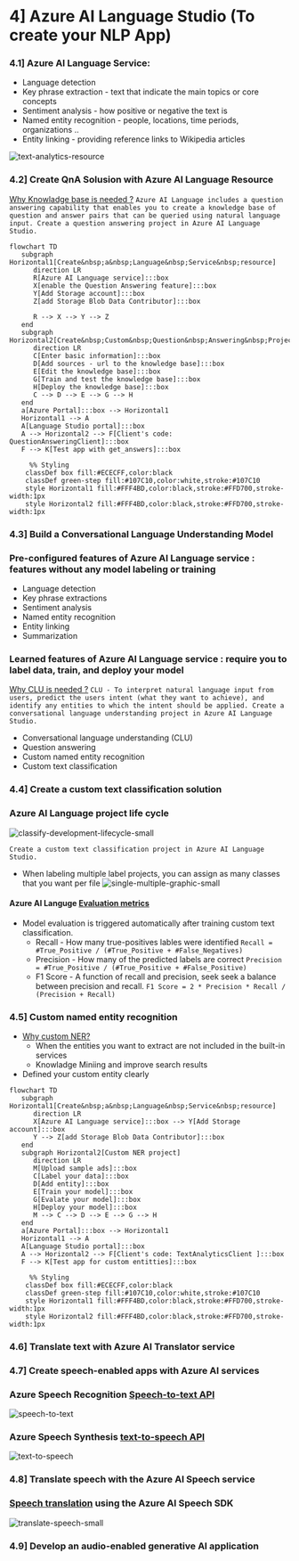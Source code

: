 
# 4] Azure AI Language Studio (To create your NLP App)
### 4.1] Azure AI Language Service:
   * Language detection
   * Key phrase extraction - text that indicate the main topics or core concepts
   * Sentiment analysis - how positive or negative the text is
   * Named entity recognition - people, locations, time periods, organizations ..
   * Entity linking - providing reference links to Wikipedia articles

![text-analytics-resource](./images/text-analytics-resource.png)

### 4.2] Create QnA Solusion with Azure AI Language Resource

   [Why Knowladge base is needed ?](https://microsoftlearning.github.io/mslearn-ai-language/Instructions/Exercises/02-qna.html)
         ```
         Azure AI Language includes a question answering capability that enables you to create a knowledge base of question and answer pairs that can be queried using natural language input.
         Create a question answering project in Azure AI Language Studio.
         ```
```mermaid
flowchart TD
   subgraph Horizontal1[Create&nbsp;a&nbsp;Language&nbsp;Service&nbsp;resource]
      direction LR
      R[Azure AI Language service]:::box
      X[enable the Question Answering feature]:::box 
      Y[Add Storage account]:::box
      Z[add Storage Blob Data Contributor]:::box
      
      R --> X --> Y --> Z
   end
   subgraph Horizontal2[Create&nbsp;Custom&nbsp;Question&nbsp;Answering&nbsp;Project]
      direction LR
      C[Enter basic information]:::box
      D[Add sources - url to the knowledge base]:::box
      E[Edit the knowledge base]:::box
      G[Train and test the knowledge base]:::box
      H[Deploy the knowledge base]:::box
      C --> D --> E --> G --> H
   end
   a[Azure Portal]:::box --> Horizontal1
   Horizontal1 --> A
   A[Language Studio portal]:::box
   A --> Horizontal2 --> F[Client's code: QuestionAnsweringClient]:::box
   F --> K[Test app with get_answers]:::box

     %% Styling
    classDef box fill:#ECECFF,color:black
    classDef green-step fill:#107C10,color:white,stroke:#107C10
    style Horizontal1 fill:#FFF4BD,color:black,stroke:#FFD700,stroke-width:1px
    style Horizontal2 fill:#FFF4BD,color:black,stroke:#FFD700,stroke-width:1px
```
### 4.3] Build a Conversational Language Understanding Model
### Pre-configured features of Azure AI Language service :  features without any model labeling or training
   * Language detection
   * Key phrase extractions
   * Sentiment analysis 
   * Named entity recognition
   * Entity linking
   * Summarization
### Learned features of Azure AI Language service :  require you to label data, train, and deploy your model
   [Why CLU is needed ?](https://microsoftlearning.github.io/mslearn-ai-language/Instructions/Exercises/03-language-understanding.html)
      ```
      CLU - To interpret natural language input from users, predict the users intent (what they want to achieve), and identify any entities to which the intent should be applied.
      Create a conversational language understanding project in Azure AI Language Studio.
      ```
   * Conversational language understanding (CLU)
   * Question answering
   * Custom named entity recognition
   * Custom text classification
### 4.4] Create a custom text classification solution
### Azure AI Language project life cycle
   ![classify-development-lifecycle-small](./images/classify-development-lifecycle-small.png)
   ```
   Create a custom text classification project in Azure AI Language Studio.
   ```
   * When labeling multiple label projects, you can assign as many classes that you want per file
   ![single-multiple-graphic-small](./images/single-multiple-graphic-small.png)

#### Azure AI Languge [Evaluation metrics](https://learn.microsoft.com/en-us/azure/ai-services/language-service/custom-text-classification/concepts/evaluation-metrics?azure-portal=true)
   * Model evaluation is triggered automatically after training  custom text classification.
      * Recall - How many true-positives lables were identified
      `Recall = #True_Positive / (#True_Positive + #False_Negatives)`
      * Precision - How many of the predicted labels are correct
      `Precision = #True_Positive / (#True_Positive + #False_Positive)`
      * F1 Score - A function of recall and precision, seek seek a balance between precision and recall.
      `F1 Score = 2 * Precision * Recall / (Precision + Recall)`
### 4.5] Custom named entity recognition

   - [Why custom NER?](https://microsoftlearning.github.io/mslearn-ai-language/Instructions/Exercises/05-extract-custom-entities.html) 
     -  When the entities you want to extract are not included in the built-in services
     - Knowladge Miniing and improve search results
   - Defined your custom entity clearly


```mermaid
flowchart TD
   subgraph Horizontal1[Create&nbsp;a&nbsp;Language&nbsp;Service&nbsp;resource]
      direction LR
      X[Azure AI Language service]:::box --> Y[Add Storage account]:::box
      Y --> Z[add Storage Blob Data Contributor]:::box
   end
   subgraph Horizontal2[Custom NER project]
      direction LR
      M[Upload sample ads]:::box
      C[Label your data]:::box
      D[Add entity]:::box
      E[Train your model]:::box
      G[Evalate your model]:::box
      H[Deploy your model]:::box
      M --> C --> D --> E --> G --> H
   end
   a[Azure Portal]:::box --> Horizontal1
   Horizontal1 --> A
   A[Language Studio portal]:::box
   A --> Horizontal2 --> F[Client's code: TextAnalyticsClient ]:::box
   F --> K[Test app for custom entitties]:::box

     %% Styling
    classDef box fill:#ECECFF,color:black
    classDef green-step fill:#107C10,color:white,stroke:#107C10
    style Horizontal1 fill:#FFF4BD,color:black,stroke:#FFD700,stroke-width:1px
    style Horizontal2 fill:#FFF4BD,color:black,stroke:#FFD700,stroke-width:1px
```


### 4.6] Translate text with Azure AI Translator service

### 4.7] Create speech-enabled apps with Azure AI services

### Azure Speech Recognition [Speech-to-text API](https://learn.microsoft.com/en-us/training/modules/create-speech-enabled-apps/3-speech-to-text)
![speech-to-text](./images/speech-to-text.png)

### Azure Speech Synthesis [text-to-speech API](https://learn.microsoft.com/en-us/training/modules/create-speech-enabled-apps/4-text-to-speech)
![text-to-speech](./images/text-to-speech.png)

### 4.8] Translate speech with the Azure AI Speech service

### [Speech translation](https://learn.microsoft.com/en-us/training/modules/translate-speech-speech-service/3-translate-speech-text) using the Azure AI Speech SDK
![translate-speech-small](./images/translate-speech-small.png)

### 4.9] Develop an audio-enabled generative AI application